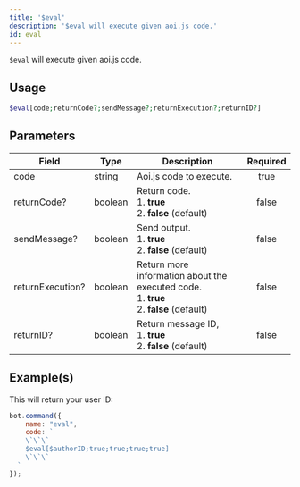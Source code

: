 ```yaml
---
title: '$eval'
description: '$eval will execute given aoi.js code.'
id: eval
---
```


`$eval` will execute given aoi.js code.

## Usage

```php
$eval[code;returnCode?;sendMessage?;returnExecution?;returnID?]
```

## Parameters

| Field            | Type    | Description                                                                                                   | Required |
| ---------------- | ------- | ------------------------------------------------------------------------------------------------------------- |:--------:|
| code             | string  | Aoi.js code to execute.                                                                                       |   true   |
| returnCode?      | boolean | Return code. <br /> 1. **true** <br /> 2. **false** (default)                                     |  false   |
| sendMessage?     | boolean | Send output. <br /> 1. **true** <br /> 2. **false** (default)                                     |  false   |
| returnExecution? | boolean | Return more information about the executed code. <br /> 1. **true** <br /> 2. **false** (default) |  false   |
| returnID?        | boolean | Return message ID, <br /> 1. **true** <br /> 2. **false** (default)                               |  false   |

## Example(s)

This will return your user ID:

```javascript
bot.command({
    name: "eval",
    code: `
    \`\`\`
    $eval[$authorID;true;true;true;true]
    \`\`\`
  `
});
```